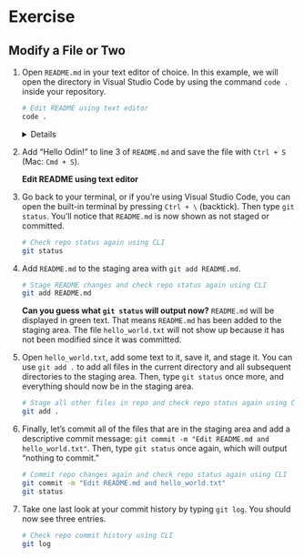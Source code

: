 # Exercise

## Modify a File or Two

1. Open `README.md` in your text editor of choice. In this example, we will open the directory in Visual Studio Code by using the command `code .` inside your repository.

   ```bash
   # Edit README using text editor
   code .
   ```

   <details>
      **Note for MacOS users:** If your terminal reads “command not found: code,” you must head back to [Command Line Basics](#) and follow the instructions provided to allow this command to work.
   </details>

2. Add “Hello Odin!” to line 3 of `README.md` and save the file with `Ctrl + S` (Mac: `Cmd + S`).

   **Edit README using text editor**

3. Go back to your terminal, or if you’re using Visual Studio Code, you can open the built-in terminal by pressing `Ctrl + \` (backtick). Then type `git status`. You’ll notice that `README.md` is now shown as not staged or committed.

   ```bash
   # Check repo status again using CLI
   git status
   ```

4. Add `README.md` to the staging area with `git add README.md`.

   ```bash
   # Stage README changes and check repo status again using CLI
   git add README.md
   ```

   **Can you guess what `git status` will output now?** `README.md` will be displayed in green text. That means `README.md` has been added to the staging area. The file `hello_world.txt` will not show up because it has not been modified since it was committed.

5. Open `hello_world.txt`, add some text to it, save it, and stage it. You can use `git add .` to add all files in the current directory and all subsequent directories to the staging area. Then, type `git status` once more, and everything should now be in the staging area.

   ```bash
   # Stage all other files in repo and check repo status again using CLI
   git add .
   ```

6. Finally, let’s commit all of the files that are in the staging area and add a descriptive commit message: `git commit -m "Edit README.md and hello_world.txt"`. Then, type `git status` once again, which will output “nothing to commit.”

   ```bash
   # Commit repo changes again and check repo status again using CLI
   git commit -m "Edit README.md and hello_world.txt"
   git status
   ```

7. Take one last look at your commit history by typing `git log`. You should now see three entries.

   ```bash
   # Check repo commit history using CLI
   git log
   ```
